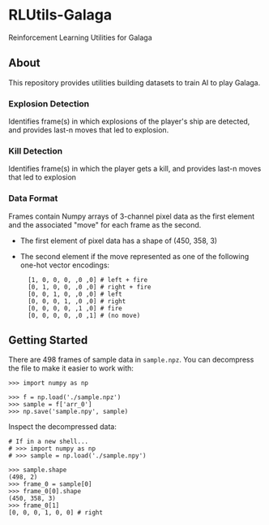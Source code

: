# RLUtils-Galaga
Reinforcement Learning Utilities for Galaga

## About

This repository provides utilities building datasets to train AI to play Galaga.

### Explosion Detection

Identifies frame(s) in which explosions of the player's ship are detected, and provides last-n moves that led to explosion.

### Kill Detection

Identifies frame(s) in which the player gets a kill, and provides last-n moves that led to explosion

### Data Format

Frames contain Numpy arrays of 3-channel pixel data as the first element and the associated "move" for each frame as the second.

* The first element of pixel data has a shape of (450, 358, 3)
* The second element if the move represented as one of the following one-hot vector encodings:
    
        [1, 0, 0, 0, ,0 ,0] # left + fire
        [0, 1, 0, 0, ,0 ,0] # right + fire
        [0, 0, 1, 0, ,0 ,0] # left
        [0, 0, 0, 1, ,0 ,0] # right
        [0, 0, 0, 0, ,1 ,0] # fire
        [0, 0, 0, 0, ,0 ,1] # (no move)
    
## Getting Started

There are 498 frames of sample data in `sample.npz`. You can decompress the file to make it easier to work with:

    >>> import numpy as np
    
    >>> f = np.load('./sample.npz')
    >>> sample = f['arr_0']
    >>> np.save('sample.npy', sample)
    
 Inspect the decompressed data:
 
    # If in a new shell...
    # >>> import numpy as np
    # >>> sample = np.load('./sample.npy')
    
    >>> sample.shape
    (498, 2)
    >>> frame_0 = sample[0]
    >>> frame_0[0].shape
    (450, 358, 3)
    >>> frame_0[1]
    [0, 0, 0, 1, 0, 0] # right
 

